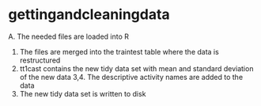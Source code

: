 gettingandcleaningdata
======================
A. The needed files are loaded into R
1. The files are merged into the traintest table where the data is restructured
2. tt1cast contains the new tidy data set with mean and standard deviation of the new data
3,4. The descriptive activity names are added to the data
5. The new tidy data set is written to disk
